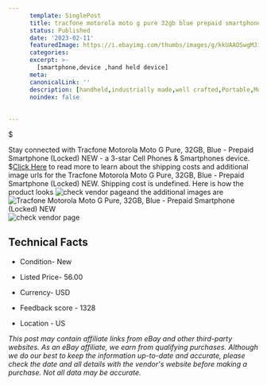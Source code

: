 ```yaml
---
      template: SinglePost
      title: tracfone motorola moto g pure 32gb blue prepaid smartphone locked new
      status: Published
      date: '2023-02-11'
      featuredImage: https://i.ebayimg.com/thumbs/images/g/kkUAAOSwgMJihDOj/s-l225.jpg
      categories: 
      excerpt: >-
        [smartphone,device ,hand held device]
      meta:
      canonicalLink: ''
      description: [handheld,industrially made,well crafted,Portable,Mobile,Compact,Convenient,Lightweight,Maneuverable,Man-portable,Miniature,Carriable,Hand-held,Light,Holdable,Transportable,Mobile device,Pocket-sized,On-the-go,Wireless,Cordless,Compact size,Convenient size, smartphone,device ,hand held device]
      noindex: false
      
        
---
```

$

Stay connected with Tracfone Motorola Moto G Pure, 32GB, Blue - Prepaid Smartphone (Locked) NEW - a 3-star Cell Phones & Smartphones device.
$[Click Here](https://www.ebay.com/itm/154998845286?hash=item2416a6af66%3Ag%3AkkUAAOSwgMJihDOj&mkevt=1&mkcid=1&mkrid=711-53200-19255-0&campid=%253CePNCampaignId%253E&customid=%253CreferenceId%253E&toolid=10049) to read more to learn about the shipping costs and additional image urls for the Tracfone Motorola Moto G Pure, 32GB, Blue - Prepaid Smartphone (Locked) NEW. Shipping cost is undefined. Here is how the product looks ![check vendor page](https://i.ebayimg.com/thumbs/images/g/kkUAAOSwgMJihDOj/s-l225.jpg)and the additional images are![Tracfone Motorola Moto G Pure, 32GB, Blue - Prepaid Smartphone (Locked) NEW](https://i.ebayimg.com/images/g/kkUAAOSwgMJihDOj/s-l1600.jpg)![check vendor page](https://origin-galleryplus.ebayimg.com/ws/web/154998845286_2_0_1/225x225.jpg,https://origin-galleryplus.ebayimg.com/ws/web/154998845286_3_0_1/225x225.jpg,https://origin-galleryplus.ebayimg.com/ws/web/154998845286_4_0_1/225x225.jpg,https://origin-galleryplus.ebayimg.com/ws/web/154998845286_5_0_1/225x225.jpg,https://origin-galleryplus.ebayimg.com/ws/web/154998845286_6_0_1/225x225.jpg,https://origin-galleryplus.ebayimg.com/ws/web/154998845286_7_0_1/225x225.jpg,https://origin-galleryplus.ebayimg.com/ws/web/154998845286_8_0_1/225x225.jpg)



 ## Technical Facts 



     
      

 - Condition- New 


      

 - Listed Price- 56.00 


      

 - Currency- USD 


      

 - Feedback score - 1328 


      

 - Location - US 


      
      

 *_This post may contain affiliate links from eBay and other third-party websites. As an eBay affiliate, we earn from qualifying purchases. Although we do our best to keep the information up-to-date and accurate, please check the date and all details with the vendor's website before making a purchase. Not all data may be accurate._*






